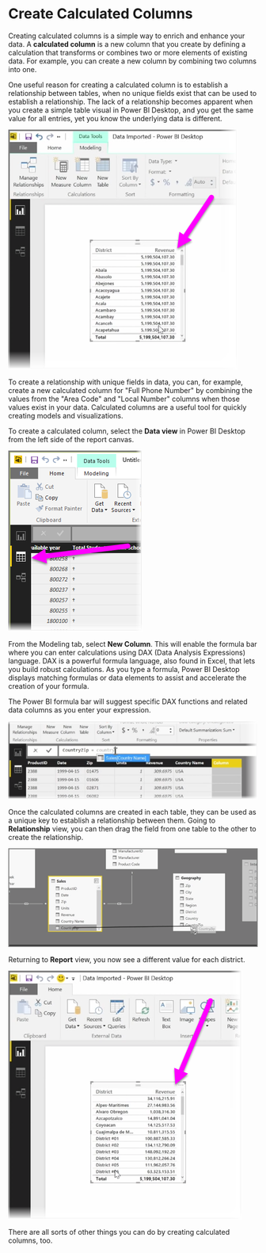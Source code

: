 <properties
   pageTitle="Create Calculated Columns"
   description="Calculated columns let you create unique keys, and more"
   services="powerbi"
   documentationCenter=""
   authors="davidiseminger"
   manager="mblythe"
   backup=""
   editor=""
   tags=""
   qualityFocus="no"
   qualityDate=""
   featuredVideoId="GarBXef0Vew"
   featuredVideoThumb=""
   courseDuration="9m"/>

<tags
   ms.service="powerbi"
   ms.devlang="NA"
   ms.topic="get-started-article"
   ms.tgt_pltfrm="NA"
   ms.workload="powerbi"
   ms.date="06/20/2016"
   ms.author="davidi"/>

# Create Calculated Columns

Creating calculated columns is a simple way to enrich and enhance your data. A **calculated column** is a new column that you create by defining a calculation that transforms or combines two or more elements of existing data. For example, you can create a new column by combining two columns into one.

One useful reason for creating a calculated column is to establish a relationship between tables, when no unique fields exist that can be used to establish a relationship. The lack of a relationship becomes apparent when you create a simple table visual in Power BI Desktop, and you get the same value for all entries, yet you know the underlying data is different.

![](media/powerbi-learning-2-3-create-calculated-columns/2-3_1.png)

To create a relationship with unique fields in data, you can, for example, create a new calculated column for "Full Phone Number" by combining the values from the "Area Code" and "Local Number" columns when those values exist in your data. Calculated columns are a useful tool for quickly creating models and visualizations.

To create a calculated column, select the **Data view** in Power BI Desktop from the left side of the report canvas.

![](media/powerbi-learning-2-3-create-calculated-columns/2-3_2.png)

From the Modeling tab, select **New Column**. This will enable the formula bar where you can enter calculations using DAX (Data Analysis Expressions) language. DAX is a powerful formula language, also found in Excel, that lets you build robust calculations. As you type a formula, Power BI Desktop displays matching formulas or data elements to assist and accelerate the creation of your formula.

The Power BI formula bar will suggest specific DAX functions and related data columns as you enter your expression.

![](media/powerbi-learning-2-3-create-calculated-columns/2-3_3.png)

Once the calculated columns are created in each table, they can be used as a unique key to establish a relationship between them. Going to **Relationship** view, you can then drag the field from one table to the other to create the relationship.

![](media/powerbi-learning-2-3-create-calculated-columns/2-3_4.png)

Returning to **Report** view, you now see a different value for each district.

![](media/powerbi-learning-2-3-create-calculated-columns/2-3_5.png)

There are all sorts of other things you can do by creating calculated columns, too.
